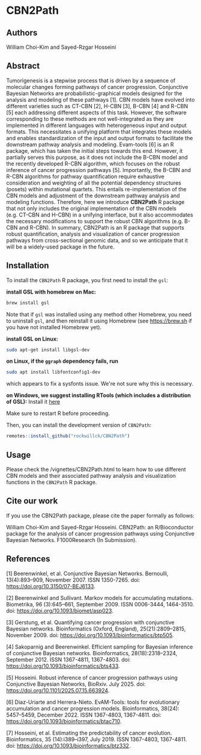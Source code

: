 
<!-- README.md is generated from README.Rmd. Please edit that file -->

# CBN2Path

<!-- badges: start -->
<!-- badges: end -->

## Authors

William Choi-Kim and Sayed-Rzgar Hosseini

## Abstract

Tumorigenesis is a stepwise process that is driven by a sequence of
molecular changes forming pathways of cancer progression. Conjunctive
Bayesian Networks are probabilistic-graphical models designed for the
analysis and modeling of these pathways \[1\]. CBN models have evolved
into different varieties such as CT-CBN \[2\], H-CBN \[3\], B-CBN \[4\]
and R-CBN \[5\] each addressing different aspects of this task. However,
the software corresponding to these methods are not well-integrated as
they are implemented in different languages with heterogeneous input and
output formats. This necessitates a unifying platform that integrates
these models and enables standardization of the input and output formats
to facilitate the downstream pathway analysis and modeling. Evam-tools
\[6\] is an R package, which has taken the initial steps towards this
end. However, it partially serves this purpose, as it does not include
the B-CBN model and the recently developed R-CBN algorithm, which
focuses on the robust inference of cancer progression pathways \[5\].
Importantly, the B-CBN and R-CBN algorithms for pathway quantification
require exhaustive consideration and weighting of all the potential
dependency structures (posets) within mutational quartets. This entails
re-implementation of the CBN models and adjustment of the downstream
pathway analysis and modeling functions. Therefore, here we introduce
**CBN2Path** R package that not only includes the original
implementation of the CBN models (e.g. CT-CBN and H-CBN) in a unifying
interface, but it also accommodates the necessary modifications to
support the robust CBN algorithms (e.g. B-CBN and R-CBN). In summary,
CBN2Path is an R package that supports robust quantification, analysis
and visualization of cancer progression pathways from cross-sectional
genomic data, and so we anticipate that it will be a widely-used package
in the future.

## Installation

To install the `CBN2Path` R package, you first need to install the
`gsl`:

__install GSL with homebrew on Mac:__
```bash
brew install gsl
```
Note that if `gsl` was installed using any method other Homebrew, you
need to uninstall `gsl`, and then reinstall it using Homebrew (see
<https://brew.sh> if you have not installed Homebrew yet).

__install GSL on Linux:__
```bash
sudo apt-get install libgsl-dev
```

__on Linux, if the `ggraph` dependency fails, run__
```bash
sudo apt install libfontconfig1-dev
```
which appears to fix a sysfonts issue. We're not sure why this is necessary.

__on Windows, we suggest installing RTools (which includes a distribution of GSL):__
Install it [here](https://cran.r-project.org/bin/windows/Rtools/)

Make sure to restart R before proceeding.

Then, you can install the development version of `CBN2Path`:

``` r
remotes::install_github("rockwillck/CBN2Path")
```

## Usage

Please check the /vignettes/CBN2Path.html to learn how to use different
CBN models and their associated pathway analysis and visualization
functions in the `CBN2Path` R package.

## Cite our work

If you use the CBN2Path package, please cite the paper formally as
follows:

William Choi-Kim and Sayed-Rzgar Hosseini. CBN2Path: an R/Bioconductor
package for the analysis of cancer progression pathways using
Conjunctive Bayesian Networks. F1000Research (In Submission).

## References

\[1\] Beerenwinkel, et al. Conjunctive Bayesian Networks. Bernoulli,
13(4):893–909, November 2007. ISSN 1350-7265. doi:
<https://doi.org/10.3150/07-BEJ6133>.

\[2\] Beerenwinkel and Sullivant. Markov models for accumulating
mutations. Biometrika, 96 (3):645–661, September 2009. ISSN 0006-3444,
1464-3510. doi: <https://doi.org/10.1093/biomet/asp023>.

\[3\] Gerstung, et al. Quantifying cancer progression with conjunctive
Bayesian networks. Bioinformatics (Oxford, England), 25(21):2809–2815,
November 2009. doi: <https://doi.org/10.1093/bioinformatics/btp505>.

\[4\] Sakoparnig and Beerenwinkel. Efficient sampling for Bayesian
inference of conjunctive Bayesian networks. Bioinformatics,
28(18):2318–2324, September 2012. ISSN 1367-4811, 1367-4803. doi:
<https://doi.org/10.1093/bioinformatics/bts433>.

\[5\] Hosseini. Robust inference of cancer progression pathways using
Conjunctive Bayesian Networks, BioRxiv. July 2025. doi:
<https://doi.org/10.1101/2025.07.15.663924>.

\[6\] Diaz-Uriarte and Herrera-Nieto. EvAM-Tools: tools for evolutionary
accumulation and cancer progression models. Bioinformatics, 38(24):
5457–5459, December 2022. ISSN 1367-4803, 1367-4811. doi:
<https://doi.org/10.1093/bioinformatics/btac710>.

\[7\] Hosseini, et al. Estimating the predictability of cancer
evolution. Bioinformatics, 35 (14):i389–i397, July 2019. ISSN 1367-4803,
1367-4811. doi: <https://doi.org/10.1093/bioinformatics/btz332>.
